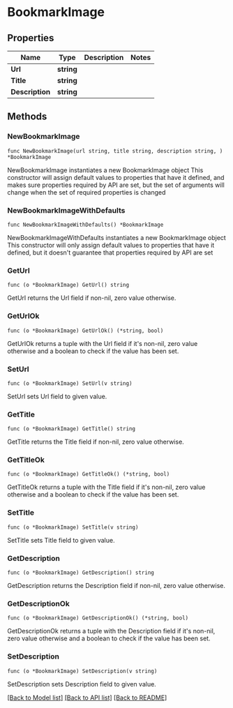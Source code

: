 # BookmarkImage

## Properties

Name | Type | Description | Notes
------------ | ------------- | ------------- | -------------
**Url** | **string** |  | 
**Title** | **string** |  | 
**Description** | **string** |  | 

## Methods

### NewBookmarkImage

`func NewBookmarkImage(url string, title string, description string, ) *BookmarkImage`

NewBookmarkImage instantiates a new BookmarkImage object
This constructor will assign default values to properties that have it defined,
and makes sure properties required by API are set, but the set of arguments
will change when the set of required properties is changed

### NewBookmarkImageWithDefaults

`func NewBookmarkImageWithDefaults() *BookmarkImage`

NewBookmarkImageWithDefaults instantiates a new BookmarkImage object
This constructor will only assign default values to properties that have it defined,
but it doesn't guarantee that properties required by API are set

### GetUrl

`func (o *BookmarkImage) GetUrl() string`

GetUrl returns the Url field if non-nil, zero value otherwise.

### GetUrlOk

`func (o *BookmarkImage) GetUrlOk() (*string, bool)`

GetUrlOk returns a tuple with the Url field if it's non-nil, zero value otherwise
and a boolean to check if the value has been set.

### SetUrl

`func (o *BookmarkImage) SetUrl(v string)`

SetUrl sets Url field to given value.


### GetTitle

`func (o *BookmarkImage) GetTitle() string`

GetTitle returns the Title field if non-nil, zero value otherwise.

### GetTitleOk

`func (o *BookmarkImage) GetTitleOk() (*string, bool)`

GetTitleOk returns a tuple with the Title field if it's non-nil, zero value otherwise
and a boolean to check if the value has been set.

### SetTitle

`func (o *BookmarkImage) SetTitle(v string)`

SetTitle sets Title field to given value.


### GetDescription

`func (o *BookmarkImage) GetDescription() string`

GetDescription returns the Description field if non-nil, zero value otherwise.

### GetDescriptionOk

`func (o *BookmarkImage) GetDescriptionOk() (*string, bool)`

GetDescriptionOk returns a tuple with the Description field if it's non-nil, zero value otherwise
and a boolean to check if the value has been set.

### SetDescription

`func (o *BookmarkImage) SetDescription(v string)`

SetDescription sets Description field to given value.



[[Back to Model list]](../README.md#documentation-for-models) [[Back to API list]](../README.md#documentation-for-api-endpoints) [[Back to README]](../README.md)


